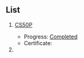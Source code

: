 ## List

1. [CS50P](courses/CS50P/Content)
	- Progress: [Completed](https://cs50.me/cs50p)
	- Certificate: 

2. 